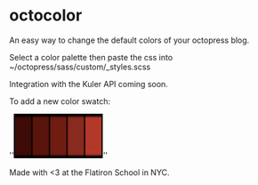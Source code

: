 octocolor
=========

An easy way to change the default colors of your octopress blog.

Select a color palette then paste the css into ~/octopress/sass/custom/_styles.scss

Integration with the Kuler API coming soon.

To add a new color swatch:

''<img width="160" height="80" src="./OctoColor_files/thumbs/theme_red.png"  onclick="change_colors('#3d0b06', '#59140c', '#6f1c11', '#892a1f', '#b2382a', '#fff', '#fff', '#fff', '#fff', '#fff', '#fff');"/>''

Made with <3 at the Flatiron School in NYC.



